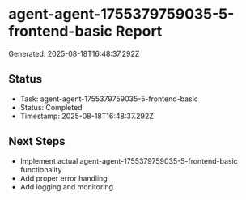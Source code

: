 # agent-agent-1755379759035-5-frontend-basic Report

Generated: 2025-08-18T16:48:37.292Z

## Status
- Task: agent-agent-1755379759035-5-frontend-basic
- Status: Completed
- Timestamp: 2025-08-18T16:48:37.292Z

## Next Steps
- Implement actual agent-agent-1755379759035-5-frontend-basic functionality
- Add proper error handling
- Add logging and monitoring
